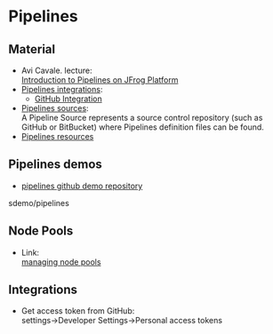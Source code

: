 # Pipelines


## Material

-  Avi Cavale. lecture:  
[Introduction to Pipelines on JFrog Platform](https://www.youtube.com/watch?v=3GvUKcpzmGA)
- [Pipelines integrations](https://www.jfrog.com/confluence/display/JFROG/Pipelines+Integrations):
  - [GitHub Integration](https://www.jfrog.com/confluence/display/JFROG/GitHub+Integration)
- [Pipelines sources](https://www.jfrog.com/confluence/display/JFROG/Managing+Pipeline+Sources):  
A Pipeline Source represents a source control repository (such as GitHub or BitBucket) where Pipelines definition files can be found.
- [Pipelines resources](https://www.jfrog.com/confluence/display/JFROG/Pipelines+Resources)

## Pipelines demos

- [pipelines github demo repository](https://github.com/sdemo/pipelines)


 sdemo/pipelines

 ## Node Pools

 - Link:  
 [managing node pools](https://www.jfrog.com/confluence/display/JFROG/Managing+Pipelines+Node+Pools)


 ## Integrations

 - Get access token from GitHub:  
 settings->Developer Settings->Personal access tokens